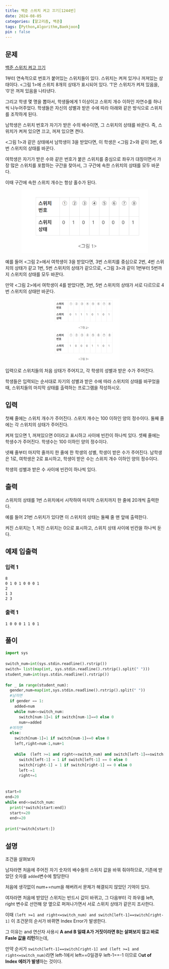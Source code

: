 ```yaml
---
title: 백준 스위치 켜고 끄기[1244번]
date: 2024-08-05
categories: [알고리즘, 백준]
tags: [Python,Algorithm,Baekjoon]
pin : false
---
```


## 문제
[백준 스위치 켜고 끄기](https://www.acmicpc.net/problem/1244)

1부터 연속적으로 번호가 붙어있는 스위치들이 있다. 스위치는 켜져 있거나 꺼져있는 상태이다. <그림 1>에 스위치 8개의 상태가 표시되어 있다. ‘1’은 스위치가 켜져 있음을, ‘0’은 꺼져 있음을 나타낸다.

그리고 학생 몇 명을 뽑아서, 학생들에게 1 이상이고 스위치 개수 이하인 자연수를 하나씩 나누어주었다. 학생들은 자신의 성별과 받은 수에 따라 아래와 같은 방식으로 스위치를 조작하게 된다.

남학생은 스위치 번호가 자기가 받은 수의 배수이면, 그 스위치의 상태를 바꾼다. 즉, 스위치가 켜져 있으면 끄고, 꺼져 있으면 켠다.

<그림 1>과 같은 상태에서 남학생이 3을 받았다면, 이 학생은 <그림 2>와 같이 3번, 6번 스위치의 상태를 바꾼다.

여학생은 자기가 받은 수와 같은 번호가 붙은 스위치를 중심으로 좌우가 대칭이면서 가장 많은 스위치를 포함하는 구간을 찾아서, 그 구간에 속한 스위치의 상태를 모두 바꾼다.

이때 구간에 속한 스위치 개수는 항상 홀수가 된다.

<div align='center'>
    <img src="../../img/baekjoon/1244/1244-1.png"  height="200px">
</div>

예를 들어 <그림 2>에서 여학생이 3을 받았다면, 3번 스위치를 중심으로 2번, 4번 스위치의 상태가 같고 1번, 5번 스위치의 상태가 같으므로, <그림 3>과 같이 1번부터 5번까지 스위치의 상태를 모두 바꾼다.

만약 <그림 2>에서 여학생이 4를 받았다면, 3번, 5번 스위치의 상태가 서로 다르므로 4번 스위치의 상태만 바꾼다.

<div align='center'>
    <img src="../../img/baekjoon/1244/1244-2.png"  height="200px">
</div>


입력으로 스위치들의 처음 상태가 주어지고, 각 학생의 성별과 받은 수가 주어진다.

학생들은 입력되는 순서대로 자기의 성별과 받은 수에 따라 스위치의 상태를 바꾸었을 때, 스위치들의 마지막 상태를 출력하는 프로그램을 작성하시오.

## 입력

첫째 줄에는 스위치 개수가 주어진다. 스위치 개수는 100 이하인 양의 정수이다. 둘째 줄에는 각 스위치의 상태가 주어진다.

켜져 있으면 1, 꺼져있으면 0이라고 표시하고 사이에 빈칸이 하나씩 있다. 셋째 줄에는 학생수가 주어진다. 학생수는 100 이하인 양의 정수이다.

넷째 줄부터 마지막 줄까지 한 줄에 한 학생의 성별, 학생이 받은 수가 주어진다. 남학생은 1로, 여학생은 2로 표시하고, 학생이 받은 수는 스위치 개수 이하인 양의 정수이다.

학생의 성별과 받은 수 사이에 빈칸이 하나씩 있다.


## 출력
스위치의 상태를 1번 스위치에서 시작하여 마지막 스위치까지 한 줄에 20개씩 출력한다.

예를 들어 21번 스위치가 있다면 이 스위치의 상태는 둘째 줄 맨 앞에 출력한다.

켜진 스위치는 1, 꺼진 스위치는 0으로 표시하고, 스위치 상태 사이에 빈칸을 하나씩 둔다.

## 예제 입출력

### 입력 1

```text
8
0 1 0 1 0 0 0 1
2
1 3
2 3
```

### 출력 1


```text
1 0 0 0 1 1 0 1
```




## 풀이
```python
import sys

switch_num=int(sys.stdin.readline().rstrip())
switch= list(map(int, sys.stdin.readline().rstrip().split(" ")))
student_num=int(sys.stdin.readline().rstrip())

for _ in range(student_num):
  gender,num=map(int,sys.stdin.readline().rstrip().split(" "))
  #남자면
  if gender == 1:
    added=num
    while num<=switch_num:
      switch[num-1]=1 if switch[num-1]==0 else 0
      num+=added
  #여자면
  else:
    switch[num-1]=1 if switch[num-1]==0 else 0
    left,right=num-1,num+1

    while  (left >=1 and right<=switch_num) and switch[left-1]==switch[right-1] :
      switch[left-1] = 1 if switch[left-1] == 0 else 0
      switch[right-1] = 1 if switch[right-1] == 0 else 0
      left-=1
      right+=1


start=0
end=20
while end<=switch_num:
  print(*switch[start:end])
  start+=20
  end+=20

print(*switch[start:])
```

## 설명

조건을 살펴보자

남자라면 처음에 주어진 자기 숫자의 배수들의 스위치 값을 바꿔 줘야하므로, 기존에 받았던 숫자를 `added`변수에 할당한다

처음에 생각없이 num+=num을 해버려서 문제가 해결되지 않았던 기억이 있다.

여자라면 처음에 받았던 스위치는 반드시 값이 바뀌고, 그 다음부터 각 좌우를 left, right 변수로 선언해 양 옆으로 퍼져나가면서 서로 스위치 상태가 같은지 조사한다.

이때   `(left >=1 and right<=switch_num) and switch[left-1]==switch[right-1]` 이 조건문의 순서가 바뀌면 Index Error가 발생한다.

그 이유는 and 연산자 사용시 **A and B 일떄 A가 거짓이라면 B는 살펴보지 않고 바로 Fasle 값을 리턴**하는데,

만약 순서가 `switch[left-1]==switch[right-1] and (left >=1 and right<=switch_num)`라면 left-1에서 left==0일경우 left-1==-1 이므로 O**ut of Index 에러가 발생**하는 것이다.

